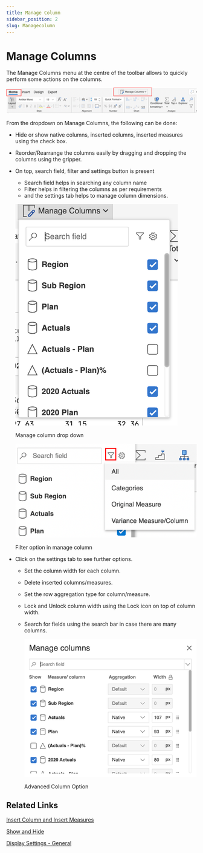 ```yaml
---
title: Manage Column
sidebar_position: 2
slug: Managecolumn
---
```


# Manage Columns

The Manage Columns menu at the centre of the toolbar allows to quickly perform some actions on the columns. 

![Untitled](/img/build/Manage/image1.png)

From the dropdown on Manage Columns, the following can be done:

- Hide or show native columns, inserted columns, inserted measures using the check box.
- Reorder/Rearrange the columns easily by dragging and dropping the columns using the gripper.
- On top, search field, filter and settings button is present
    - Search field helps in searching any column name
    - Filter helps in filtering the columns as per requirements
    - and the settings tab helps to manage column dimensions.
    
    ![Manage column drop down](/img/build/Manage/image2.png)
    
    Manage column drop down
    
    ![Filter option in manage column ](/img/build/Manage/image3.png)

    Filter option in manage column 
    
- Click on the settings tab to see further options.
    - Set the column width for each column.
    - Delete inserted columns/measures.
    - Set the row aggregation type for column/measure.
    - Lock and Unlock column width using the Lock icon on top of column width.
    - Search for fields using the search bar in case there are many columns.
        
        ![Advanced Column Option](/img/build/Manage/image4.png)
        
        Advanced Column Option
        

## Related Links

[Insert Column and Insert Measures](visual/insert-column-and-insert-measures)

[Show and Hide](build/showandhide)

[Display Settings - General](settings/display-settings---general/)